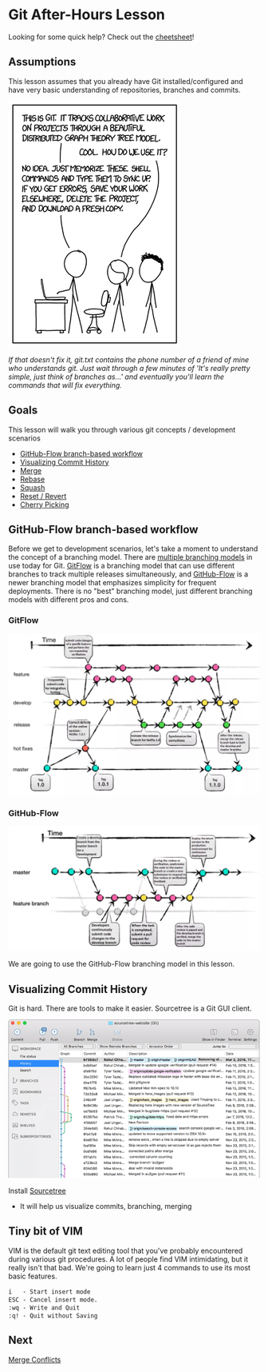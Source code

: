 # Git After-Hours Lesson

Looking for some quick help? Check out the [cheetsheet](./cheatsheet.md)!

## Assumptions

This lesson assumes that you already have Git installed/configured and have very basic understanding of repositories, branches and commits. 

![xkcd: Git](./assets/xkcd.png)

<i>If that doesn't fix it, git.txt contains the phone number of a friend of mine who understands git. Just wait through a few minutes of 'It's really pretty simple, just think of branches as...' and eventually you'll learn the commands that will fix everything.</i>

## Goals

This lesson will walk you through various git concepts / development scenarios
  - [GitHub-Flow branch-based workflow](#GitHub-Flow-branch-based-workflow)
  - [Visualizing Commit History](#Visualizing-Commit-History)
  - [Merge](./merge.md)
  - [Rebase](./rebase.md)
  - [Squash](./squash.md)
  - [Reset / Revert](./undo.md)
  - [Cherry Picking](./cherry.md)

## GitHub-Flow branch-based workflow

Before we get to development scenarios, let's take a moment to understand the concept of a branching model. There are [multiple branching models](https://www.atlassian.com/git/tutorials/comparing-workflows) in use today for Git. [GitFlow](https://www.atlassian.com/git/tutorials/comparing-workflows/gitflow-workflow) is a branching model that can use different branches to track multiple releases simultaneously, and [GitHub-Flow](https://docs.github.com/en/get-started/quickstart/github-flow) is a newer branching model that emphasizes simplicity for frequent deployments. There is no "best" branching model, just different branching models with different pros and cons.

### GitFlow

![GitFlow](./assets/gitflow.png)

### GitHub-Flow

![GitHub-Flow](./assets/github-flow.png)

We are going to use the GitHub-Flow branching model in this lesson.

## Visualizing Commit History

Git is hard. There are tools to make it easier. Sourcetree is a Git GUI client.

![Sourcetree](./assets/sourcetree.png)

Install [Sourcetree](https://www.sourcetreeapp.com/)
  - It will help us visualize commits, branching, merging

## Tiny bit of VIM

VIM is the default git text editing tool that you've probably encountered during various git procedures. A lot of people find VIM intimidating, but it really isn't that bad. We're going to learn just 4 commands to use its most basic features. 

```
i   - Start insert mode
ESC - Cancel insert mode.
:wq - Write and Quit
:q! - Quit without Saving
```

## Next
[Merge Conflicts](./merge.md)
